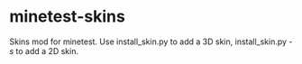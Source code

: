 minetest-skins
==============

Skins mod for minetest.
Use install\_skin.py to add a 3D skin, install\_skin.py _-s_ to add a 2D skin.
